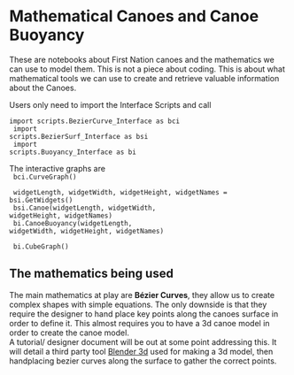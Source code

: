 # Mathematical Canoes and Canoe Buoyancy
These are notebooks about First Nation canoes and the mathematics we can use to model them. This is not a piece about coding. This is about what mathematical tools we can use to create and retrieve valuable information about the Canoes.  

Users only need to import the Interface Scripts and call<br />
<code> import scripts.BezierCurve_Interface as bci</code><br />
<code> import scripts.BezierSurf_Interface as bsi</code><br />
<code> import scripts.Buoyancy_Interface as bi </code>

The interactive graphs are<br />
<code> bci.CurveGraph() </code>

<code> widgetLength, widgetWidth, widgetHeight, widgetNames = bsi.GetWidgets() <br />
bsi.Canoe(widgetLength, widgetWidth, widgetHeight, widgetNames) <br />
bi.CanoeBuoyancy(widgetLength, widgetWidth, widgetHeight, widgetNames)
</code>

<code> bi.CubeGraph() </code>

## The mathematics being used

The main mathematics at play are **Bézier Curves**, they allow us to create complex shapes with simple equations. The only downside is that they require the designer to hand place key points along the canoes surface in order to define it. This almost requires you to have a 3d canoe model in order to create the canoe model. <br />
A tutorial/ designer document will be out at some point addressing this. It will detail a third party tool [Blender 3d](https://www.blender.org/) used for making a 3d model, then handplacing bezier curves along the surface to gather the correct points. 

